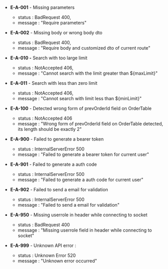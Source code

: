 * **E-A-001** - Missing parameters
	* status : BadRequest 400, 
	* message : "Require parameters"
* **E-A-002** - Missing body or wrong body dto
	* status : BadRequest 400, 
	* message : "Require body and customized dto of current route"

* **E-A-010 -** Search with too large limit
	* status : NotAccepted 406,
	* message : "Cannot search with the limit greater than ${maxLimit}"

* **E-A-011** - Search with less than zero limit
	* status : NotAccepted 406,
	* message : "Cannot search with limit less than ${minLimit}"

* **E-A-100** - Detected wrong form of prevOrderId field on OrderTable
	* status : NotAccepted 406
	* message : "Wrong form of prevOrderId field on OrderTable detected, its length should be exactly 2"

* **E-A-900** - Failed to generate a bearer token
	* status : InternalServerError 500
	* message : "Failed to generate a bearer token for current user"

* **E-A-901** - Failed to generate a auth code
	* status : InternalServerError 500
	* message : "Failed to generate a auth code for current user"

* **E-A-902** - Failed to send a email for validation
	* status : InternalServerError 500
	* message : "Failed to send a email for validation"

* **E-A-950** - Missing userrole in header while connecting to socket
	* status : BadRequest 400
	* message : "Missing userrole field in header while connecting to socket"

* **E-A-999** - Unknown API error : 
	* status : Unknown Error 520
	* message : "Unknown error occurred"